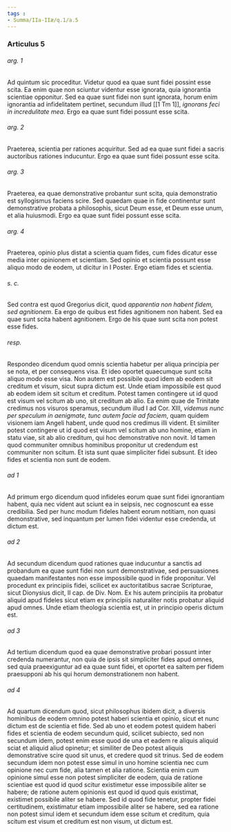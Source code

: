 ```yaml
---
tags : 
- Summa/IIa-IIæ/q.1/a.5
---
```


### Articulus 5

###### arg. 1
Ad quintum sic proceditur. Videtur quod ea quae sunt fidei possint esse scita. Ea enim quae non sciuntur videntur esse ignorata, quia ignorantia scientiae opponitur. Sed ea quae sunt fidei non sunt ignorata, horum enim ignorantia ad infidelitatem pertinet, secundum illud [[1 Tm 1]], *ignorans feci in incredulitate mea*. Ergo ea quae sunt fidei possunt esse scita.

###### arg. 2
Praeterea, scientia per rationes acquiritur. Sed ad ea quae sunt fidei a sacris auctoribus rationes inducuntur. Ergo ea quae sunt fidei possunt esse scita.

###### arg. 3
Praeterea, ea quae demonstrative probantur sunt scita, quia demonstratio est syllogismus faciens scire. Sed quaedam quae in fide continentur sunt demonstrative probata a philosophis, sicut Deum esse, et Deum esse unum, et alia huiusmodi. Ergo ea quae sunt fidei possunt esse scita.

###### arg. 4
Praeterea, opinio plus distat a scientia quam fides, cum fides dicatur esse media inter opinionem et scientiam. Sed opinio et scientia possunt esse aliquo modo de eodem, ut dicitur in I Poster. Ergo etiam fides et scientia.

###### s. c.
Sed contra est quod Gregorius dicit, quod *apparentia non habent fidem, sed agnitionem*. Ea ergo de quibus est fides agnitionem non habent. Sed ea quae sunt scita habent agnitionem. Ergo de his quae sunt scita non potest esse fides.

###### resp.
Respondeo dicendum quod omnis scientia habetur per aliqua principia per se nota, et per consequens visa. Et ideo oportet quaecumque sunt scita aliquo modo esse visa. Non autem est possibile quod idem ab eodem sit creditum et visum, sicut supra dictum est. Unde etiam impossibile est quod ab eodem idem sit scitum et creditum. Potest tamen contingere ut id quod est visum vel scitum ab uno, sit creditum ab alio. Ea enim quae de Trinitate credimus nos visuros speramus, secundum illud I ad Cor. XIII, *videmus nunc per speculum in aenigmate, tunc autem facie ad faciem*, quam quidem visionem iam Angeli habent, unde quod nos credimus illi vident. Et similiter potest contingere ut id quod est visum vel scitum ab uno homine, etiam in statu viae, sit ab alio creditum, qui hoc demonstrative non novit. Id tamen quod communiter omnibus hominibus proponitur ut credendum est communiter non scitum. Et ista sunt quae simpliciter fidei subsunt. Et ideo fides et scientia non sunt de eodem.

###### ad 1
Ad primum ergo dicendum quod infideles eorum quae sunt fidei ignorantiam habent, quia nec vident aut sciunt ea in seipsis, nec cognoscunt ea esse credibilia. Sed per hunc modum fideles habent eorum notitiam, non quasi demonstrative, sed inquantum per lumen fidei videntur esse credenda, ut dictum est.

###### ad 2
Ad secundum dicendum quod rationes quae inducuntur a sanctis ad probandum ea quae sunt fidei non sunt demonstrativae, sed persuasiones quaedam manifestantes non esse impossibile quod in fide proponitur. Vel procedunt ex principiis fidei, scilicet ex auctoritatibus sacrae Scripturae, sicut Dionysius dicit, II cap. de Div. Nom. Ex his autem principiis ita probatur aliquid apud fideles sicut etiam ex principiis naturaliter notis probatur aliquid apud omnes. Unde etiam theologia scientia est, ut in principio operis dictum est.

###### ad 3
Ad tertium dicendum quod ea quae demonstrative probari possunt inter credenda numerantur, non quia de ipsis sit simpliciter fides apud omnes, sed quia praeexiguntur ad ea quae sunt fidei, et oportet ea saltem per fidem praesupponi ab his qui horum demonstrationem non habent.

###### ad 4
Ad quartum dicendum quod, sicut philosophus ibidem dicit, a diversis hominibus de eodem omnino potest haberi scientia et opinio, sicut et nunc dictum est de scientia et fide. Sed ab uno et eodem potest quidem haberi fides et scientia de eodem secundum quid, scilicet subiecto, sed non secundum idem, potest enim esse quod de una et eadem re aliquis aliquid sciat et aliquid aliud opinetur; et similiter de Deo potest aliquis demonstrative scire quod sit unus, et credere quod sit trinus. Sed de eodem secundum idem non potest esse simul in uno homine scientia nec cum opinione nec cum fide, alia tamen et alia ratione. Scientia enim cum opinione simul esse non potest simpliciter de eodem, quia de ratione scientiae est quod id quod scitur existimetur esse impossibile aliter se habere; de ratione autem opinionis est quod id quod quis existimat, existimet possibile aliter se habere. Sed id quod fide tenetur, propter fidei certitudinem, existimatur etiam impossibile aliter se habere, sed ea ratione non potest simul idem et secundum idem esse scitum et creditum, quia scitum est visum et creditum est non visum, ut dictum est.


